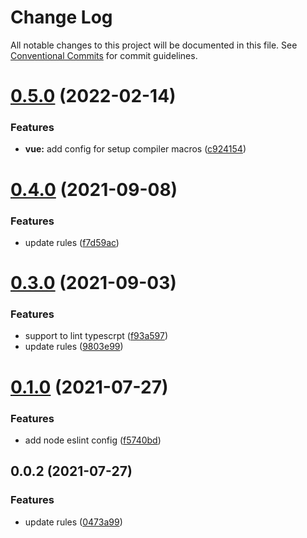 # Change Log

All notable changes to this project will be documented in this file.
See [Conventional Commits](https://conventionalcommits.org) for commit guidelines.

# [0.5.0](https://github.com/lwy1010/eslint-config/compare/v0.4.0...v0.5.0) (2022-02-14)


### Features

* **vue:** add config for setup compiler macros ([c924154](https://github.com/lwy1010/eslint-config/commit/c9241546398a6803657761dc2eefdcbb5d22a1bb))





# [0.4.0](https://github.com/lwy1010/eslint-config/compare/v0.3.0...v0.4.0) (2021-09-08)


### Features

* update rules ([f7d59ac](https://github.com/lwy1010/eslint-config/commit/f7d59acb82d9f8562b0d4ec84905ac680dcb89b2))





# [0.3.0](https://github.com/lwy1010/eslint-config/compare/v0.1.0...v0.3.0) (2021-09-03)


### Features

* support to lint typescrpt ([f93a597](https://github.com/lwy1010/eslint-config/commit/f93a597126ff7e6561fb4fd5a5645dbcc3d26a1b))
* update rules ([9803e99](https://github.com/lwy1010/eslint-config/commit/9803e990eca4b9c8288b90f0f7b4c0e5069c7949))





# [0.1.0](https://github.com/7inch/eslint-config/compare/v0.0.2...v0.1.0) (2021-07-27)


### Features

* add node eslint config ([f5740bd](https://github.com/7inch/eslint-config/commit/f5740bd1023b7ac325ed394126e666f3e4ee96a0))





## 0.0.2 (2021-07-27)


### Features

* update rules ([0473a99](https://github.com/7inch/eslint-config/commit/0473a995dcaa6b6c7a0dc8f0839e01bfe6ca7371))
